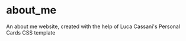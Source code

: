# about_me
An about me website, created with the help of Luca Cassani's Personal Cards CSS template
